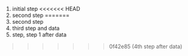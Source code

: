 1. initial step
<<<<<<< HEAD
2. second step
=======
2. second step
3. third step and data
4. step, step 1 after data 
>>>>>>> 0f42e85 (4th step after data)
